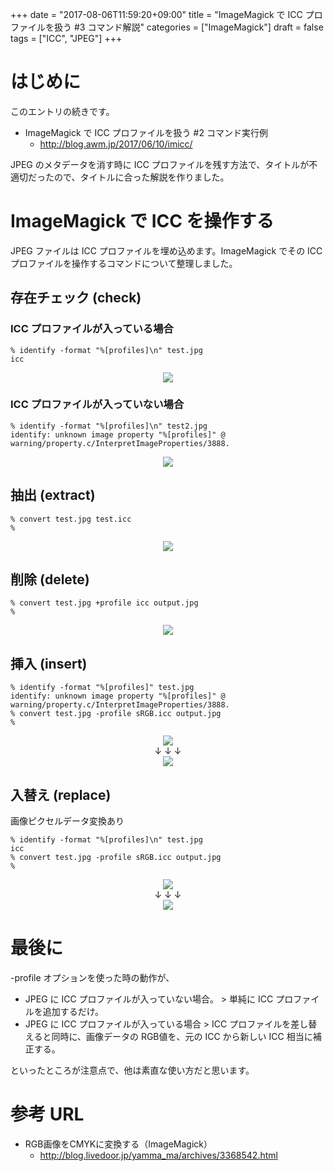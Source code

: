 +++
date = "2017-08-06T11:59:20+09:00"
title = "ImageMagick で ICC プロファイルを扱う #3 コマンド解説"
categories = ["ImageMagick"]
draft = false
tags = ["ICC", "JPEG"]
+++

# はじめに


このエントリの続きです。

-  ImageMagick で ICC プロファイルを扱う #2 コマンド実行例
   - http://blog.awm.jp/2017/06/10/imicc/

JPEG のメタデータを消す時に ICC プロファイルを残す方法で、タイトルが不適切だったので、タイトルに合った解説を作りました。

# ImageMagick で ICC を操作する

JPEG ファイルは ICC プロファイルを埋め込めます。ImageMagick でその ICC プロファイルを操作するコマンドについて整理しました。

## 存在チェック (check)

### ICC プロファイルが入っている場合
```
% identify -format "%[profiles]\n" test.jpg
icc
```
<center> <img src="../fig1.png" /> </center>

### ICC プロファイルが入っていない場合
```
% identify -format "%[profiles]\n" test2.jpg
identify: unknown image property "%[profiles]" @ warning/property.c/InterpretImageProperties/3888.
```
<center> <img src="../fig2.png" /> </center>

## 抽出 (extract)

```
% convert test.jpg test.icc
%
```
<center> <img src="../fig3-extract.png" /> </center>


## 削除 (delete)

```
% convert test.jpg +profile icc output.jpg
%
```
<center> <img src="../fig4-delete.png" /> </center>

## 挿入 (insert)

```
% identify -format "%[profiles]" test.jpg
identify: unknown image property "%[profiles]" @ warning/property.c/InterpretImageProperties/3888.
% convert test.jpg -profile sRGB.icc output.jpg
%
```
<center>
   <img src="../fig2.png" /> <br />
   ↓ ↓ ↓ <br />
   <img src="../fig5-insert.png" />
</center>

## 入替え (replace)

画像ピクセルデータ変換あり

```
% identify -format "%[profiles]\n" test.jpg
icc
% convert test.jpg -profile sRGB.icc output.jpg
%
```
<center>
   <img src="../fig1.png" /> <br />
   ↓ ↓ ↓ <br />
   <img src="../fig6-replace.png" />
</center>

# 最後に

 -profile オプションを使った時の動作が、

- JPEG に ICC プロファイルが入っていない場合。 > 単純に ICC プロファイルを追加するだけ。
- JPEG に ICC プロファイルが入っている場合 > ICC プロファイルを差し替えると同時に、画像データの RGB値を、元の ICC から新しい ICC 相当に補正する。

といったところが注意点で、他は素直な使い方だと思います。

# 参考 URL

- RGB画像をCMYKに変換する（ImageMagick）
   - http://blog.livedoor.jp/yamma_ma/archives/3368542.html
